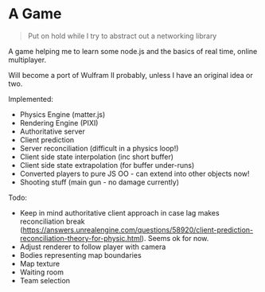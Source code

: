 # A Game

> Put on hold while I try to abstract out a networking library

A game helping me to learn some node.js and the basics of real time, online multiplayer.

Will become a port of Wulfram II probably, unless I have an original idea or two.

Implemented:
* Physics Engine (matter.js)
* Rendering Engine (PIXI)
* Authoritative server
* Client prediction
* Server reconciliation (difficult in a physics loop!)
* Client side state interpolation (inc short buffer)
* Client side state extrapolation (for buffer under-runs)
* Converted players to pure JS OO - can extend into other objects now!
* Shooting stuff (main gun - no damage currently)

Todo:
* Keep in mind authoritative client approach in case lag makes reconciliation break (https://answers.unrealengine.com/questions/58920/client-prediction-reconciliation-theory-for-physic.html). Seems ok for now.
* Adjust renderer to follow player with camera
* Bodies representing map boundaries
* Map texture
* Waiting room
* Team selection

